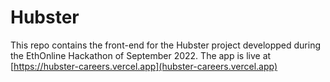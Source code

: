 # Hubster

This repo contains the front-end for the Hubster project developped during the EthOnline Hackathon of September 2022. The app is live at [https://hubster-careers.vercel.app](hubster-careers.vercel.app)
